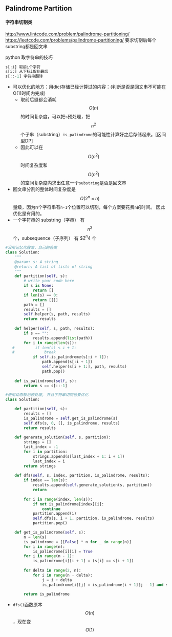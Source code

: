 ## Palindrome Partition
#### 字符串切割类
http://www.lintcode.com/problem/palindrome-partitioning/
https://leetcode.com/problems/palindrome-partitioning/
要求切割后每个substring都是回文串

python 取字符串的技巧
```py
s[:i] 取前i个字符
s[i:] 从下标i取到最后
s[::-1] 字符串翻转

```


- 可以优化的地方：用dict存储已经计算过的内容：(判断是否是回文串不可能在O(1)时间内完成)
    - 取前后缀都会消耗 $$O(n)$$ 的时间复杂度，可以把`s`预处理，把$$n^2$$个子串（substring）`is_palindrome`的可能性计算好之后存储起来。[区间型DP]
    - 因此可以在 $$O(n^2)$$ 时间复杂度和 $$O(n^2)$$ 的空间复杂度内求出任意一个`substring`是否是回文串
- 回文串分割的整体时间复杂度是 $$O(2^n \times n)$$ 量级，因为n个字符串有`n-1`个位置可以切割，每个方案要花费`n`的时间。 因此优化是有用的。
- 一个字符串的 substring（字串） 有 $$n^2$$ 个，subsequence（子序列） 有 $$2^n$4 个



```py
#没用记忆化搜索，自己的答案
class Solution:
    """
    @param: s: A string
    @return: A list of lists of string
    """
    def partition(self, s):
        # write your code here
        if s is None:
            return []
        if len(s) == 0:
            return [[]]
        path = []
        results = []
        self.helper(s, path, results)
        return results
    
    def helper(self, s, path, results):
        if s == "":
            results.append(list(path))
        for i in range(len(s)):
   #         if len(s) < i + 1:
   #             break
            if self.is_palindrome(s[:i + 1]): 
                path.append(s[:i + 1]) 
                self.helper(s[i + 1:], path, results)
                path.pop()
    
    def is_palindrome(self, s):
        return s == s[::-1]      

```




```py
#使用动态规划预处理, 并且字符串切割也要优化
class Solution:

    def partition(self, s):
        results = []
        is_palindrome = self.get_is_palindrome(s)
        self.dfs(s, 0, [], is_palindrome, results)
        return results
        
    def generate_solution(self, s, partition):
        strings = []
        last_index = -1
        for i in partition:
            strings.append(s[last_index + 1: i + 1])
            last_index = i
        return strings
        
    def dfs(self, s, index, partition, is_palindrome, results):
        if index == len(s):
            results.append(self.generate_solution(s, partition))
            return
            
        for i in range(index, len(s)):
            if not is_palindrome[index][i]:
                continue
            partition.append(i)
            self.dfs(s, i + 1, partition, is_palindrome, results)
            partition.pop()

    def get_is_palindrome(self, s):
        n = len(s)
        is_palindrome = [[False] * n for _ in range(n)]
        for i in range(n):
            is_palindrome[i][i] = True
        for i in range(n - 1):
            is_palindrome[i][i + 1] = (s[i] == s[i + 1])
            
        for delta in range(2, n):
            for i in range(n - delta):
                j = i + delta
                is_palindrome[i][j] = is_palindrome[i + 1][j - 1] and s[i] == s[j]
                
        return is_palindrome

```



- `dfs()`函数原本$$O(n)$$，现在变$$O(1)$$



